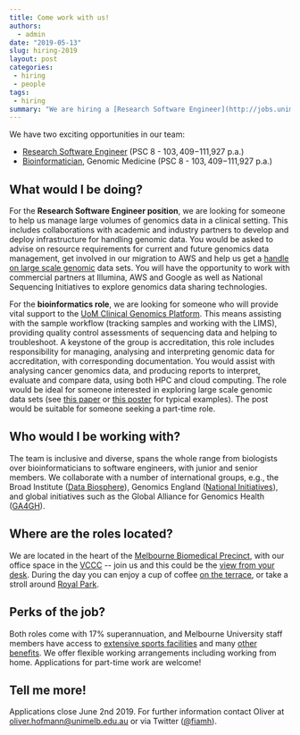 ```yaml
---
title: Come work with us!
authors: 
  - admin
date: "2019-05-13"
slug: hiring-2019
layout: post
categories:
 - hiring
 - people
tags:
 - hiring
summary: "We are hiring a [Research Software Engineer](http://jobs.unimelb.edu.au/caw/en/job/899537/research-engineer) and a [Bioinformatician](http://jobs.unimelb.edu.au/caw/en/job/899782/bioinformatician-genomic-medicine), closing June 2nd 2019."
---
```


We have two exciting opportunities in our team:

* [Research Software Engineer](http://jobs.unimelb.edu.au/caw/en/job/899537/research-engineer) (PSC 8 - $103,409 -$111,927 p.a.)
* [Bioinformatician](http://jobs.unimelb.edu.au/caw/en/job/899782/bioinformatician-genomic-medicine), Genomic Medicine (PSC 8 - $103,409 -$111,927 p.a.)

## What would I be doing?

For the **Research Software Engineer position**, we are looking for someone to help us manage large volumes of genomics data in a clinical setting. This includes collaborations with academic and industry partners to develop and deploy infrastructure for handling genomic data. You would be asked to advise on resource requirements for current and future genomics data management, get involved in our migration to AWS and help us get a [handle on large scale genomic](https://github.com/elixir-europe/human-data-local-ega) data sets. You will have the opportunity to work with commercial partners at Illumina, AWS and Google as well as National Sequencing Initiatives to explore genomics data sharing technologies. 

For the **bioinformatics role**, we are looking for someone who will provide vital support to the [UoM Clinical Genomics Platform](https://research.unimelb.edu.au/centre-for-cancer-research/engage/services#clinical-genomics-platform). This means assisting with the sample workflow (tracking samples and working with the LIMS), providing quality control assessments of sequencing data and helping to troubleshoot. A keystone of the group is accreditation, this role includes responsibility for managing, analysing and interpreting genomic data for accreditation, with corresponding documentation. You would assist with analysing cancer genomics data, and producing reports to interpret, evaluate and compare data, using both HPC and cloud computing. The role would be ideal for someone interested in exploring large scale genomic data sets (see [this paper](https://www.biorxiv.org/content/10.1101/623702v1) or [this poster](https://www.nygenome.org/bioinformatics/wp-content/uploads/2019/05/BOG-poster-20194.pdf) for typical examples). The post would be suitable for someone seeking a part-time role.

## Who would I be working with?

The team is inclusive and diverse, spans the whole range from biologists over bioinformaticians to software engineers, with junior and senior members. We collaborate with a number of international groups, e.g., the Broad Institute ([Data Biosphere](https://medium.com/@benedictpaten/a-data-biosphere-for-biomedical-research-d212bbfae95d)), Genomics England ([National Initiatives](https://broadinstitute.swoogo.com/national-initiatives-2019/236753)), and global initiatives such as the Global Alliance for Genomics Health ([GA4GH](https://www.ga4gh.org/)).

## Where are the roles located?

We are located in the heart of the [Melbourne Biomedical Precinct](https://www.melbournebiomed.com/), with our office space in the [VCCC](https://www.viccompcancerctr.org/) -- join us and this could be the [view from your desk](https://pbs.twimg.com/media/CiOHOayUUAEdG2D.jpg). During the day you can enjoy a cup of coffee [on the terrace](https://www.designinc.com.au/cms_uploads/images/611_vccc-4.jpg), or take a stroll around [Royal Park](https://en.wikipedia.org/wiki/Royal_Park,_Melbourne). 

## Perks of the job?

Both roles come with 17% superannuation, and Melbourne University staff members have access to [extensive sports facilities](http://www.sport.unimelb.edu.au/fitnesscentres#Locations) and many [other benefits](https://about.unimelb.edu.au/careers/staff-benefits). We offer flexible working arrangements including working from home. Applications for part-time work are welcome!

## Tell me more!

Applications close June 2nd 2019. For further information contact Oliver at <oliver.hofmann@unimelb.edu.au> or via Twitter ([@fiamh](https://twitter.com/fiamh?lang=en)).




